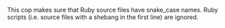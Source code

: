 This cop makes sure that Ruby source files have snake_case
names. Ruby scripts (i.e. source files with a shebang in the
first line) are ignored.